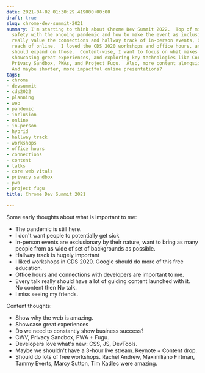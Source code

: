 ```yaml
---
date: 2021-04-02 01:30:29.419000+00:00
draft: true
slug: chrome-dev-summit-2021
summary: I'm starting to think about Chrome Dev Summit 2022.  Top of mind is everyone's
  safety with the ongoing pandemic and how to make the event as inclusive as possible.  I
  really value the connections and hallway track of in-person events, but also the
  reach of online.  I loved the CDS 2020 workshops and office hours, and believe we
  should expand on those.  Content-wise, I want to focus on what makes the web amazing,
  showcasing great experiences, and exploring key technologies like Core Web Vitals,
  Privacy Sandbox, PWAs, and Project Fugu.  Also, more content alongside talks, please!
  And maybe shorter, more impactful online presentations?
tags:
- chrome
- devsummit
- cds2022
- planning
- web
- pandemic
- inclusion
- online
- in-person
- hybrid
- hallway track
- workshops
- office hours
- connections
- content
- talks
- core web vitals
- privacy sandbox
- pwa
- project fugu
title: Chrome Dev Summit 2021

---
```


Some early thoughts about what is important to me:

* The pandemic is still here.
* I don't want people to potentially get sick
* In-person events are exclusionary by their nature, want to bring as many people from as wide of set of backgrounds as possible.
* Hallway track is hugely important
* I liked workshops in CDS 2020. Google should do more of this free education.
* Office hours and connections with developers are important to me.
* Every talk really should have a lot of guiding content launched with it. No content then No talk.
* I miss seeing my friends.

Content thoughts:

* Show why the web is amazing. 
* Showcase great experiences
* Do we need to constantly show business success?
* CWV, Privacy Sandbox, PWA + Fugu.
* Developers love what's new: CSS, JS, DevTools.
* Maybe we shouldn't have a 3-hour live stream. Keynote + Content drop.
* Should do lots of free workshops. Rachel Andrew, Maximiliano Firtman, Tammy Everts, Marcy Sutton, Tim Kadlec were amazing.